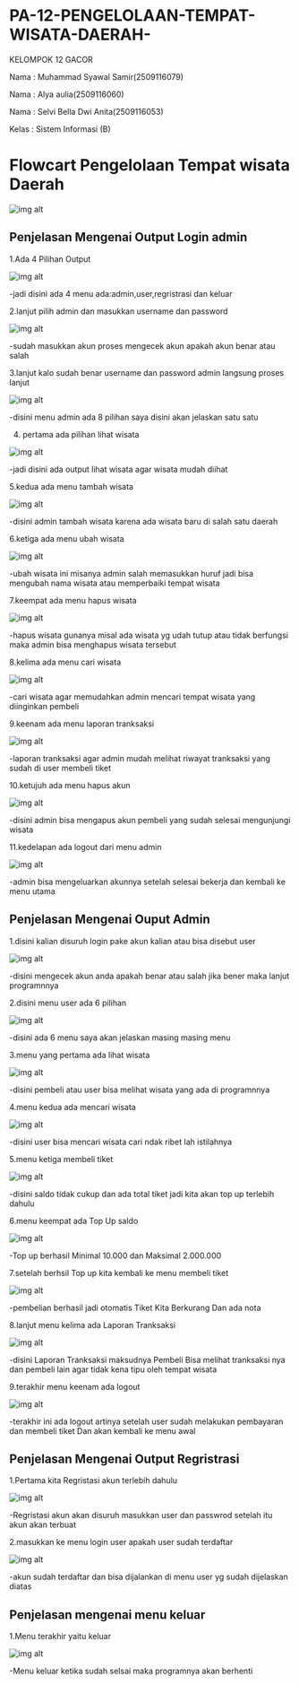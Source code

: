 # PA-12-PENGELOLAAN-TEMPAT-WISATA-DAERAH-
KELOMPOK 12 GACOR
 
 Nama  : Muhammad Syawal Samir(2509116079) 
 
 Nama  : Alya aulia(2509116060)
 
 Nama  : Selvi Bella Dwi Anita(2509116053)
 
 Kelas : Sistem Informasi (B)

 # Flowcart Pengelolaan Tempat wisata Daerah

 ![img alt](https://github.com/syawal619/PA-12-PENGELOLAAN-TEMPAT-WISATA-DAERAH/blob/d953b9fab1b1e16b9929db9246f4460ee3792ee6/Flowcart%20PA.png)

 ## Penjelasan Mengenai Output Login admin

1.Ada 4 Pilihan Output 

![img alt](https://github.com/syawal619/PA-12-PENGELOLAAN-TEMPAT-WISATA-DAERAH/blob/2b582bf113f51b8d505a5249c99c7cba839913a9/Output%20Pilihan.png)

-jadi disini ada 4 menu ada:admin,user,regristrasi dan keluar

2.lanjut pilih admin dan masukkan username dan password

![img alt](https://github.com/syawal619/PA-12-PENGELOLAAN-TEMPAT-WISATA-DAERAH/blob/3549ff6bdb2a1c318d3ee5cff6e7728e57a5bd12/login%20admin.png)

-sudah masukkan akun proses mengecek akun apakah akun benar atau salah

3.lanjut kalo sudah benar username dan password admin langsung proses lanjut

![img alt](https://github.com/syawal619/PA-12-PENGELOLAAN-TEMPAT-WISATA-DAERAH/blob/3549ff6bdb2a1c318d3ee5cff6e7728e57a5bd12/menu%20admin.png)

-disini menu admin ada 8 pilihan saya disini akan jelaskan satu satu

4. pertama ada pilihan lihat wisata

![img alt](https://github.com/syawal619/PA-12-PENGELOLAAN-TEMPAT-WISATA-DAERAH/blob/3549ff6bdb2a1c318d3ee5cff6e7728e57a5bd12/lihat%20wisata.png)

-jadi disini ada output lihat wisata agar wisata mudah diihat

5.kedua ada menu tambah wisata 

![img alt](https://github.com/syawal619/PA-12-PENGELOLAAN-TEMPAT-WISATA-DAERAH/blob/f8c695c3b7fad5aeeba579d2b2e62690c93477d8/tambah%20wisata.png)

-disini admin tambah wisata karena ada wisata baru di salah satu daerah

6.ketiga ada menu  ubah wisata

![img alt](https://github.com/syawal619/PA-12-PENGELOLAAN-TEMPAT-WISATA-DAERAH/blob/f8c695c3b7fad5aeeba579d2b2e62690c93477d8/ubah%20%20wisata.png)

-ubah wisata ini misanya admin salah memasukkan huruf jadi bisa mengubah nama wisata atau memperbaiki tempat wisata

7.keempat ada menu hapus wisata

![img alt](https://github.com/syawal619/PA-12-PENGELOLAAN-TEMPAT-WISATA-DAERAH/blob/f8c695c3b7fad5aeeba579d2b2e62690c93477d8/hapus%20gunung'.png)

-hapus wisata gunanya misal ada wisata yg udah tutup atau tidak berfungsi maka admin bisa menghapus wisata tersebut

8.kelima ada menu cari wisata

![img alt](https://github.com/syawal619/PA-12-PENGELOLAAN-TEMPAT-WISATA-DAERAH/blob/f8c695c3b7fad5aeeba579d2b2e62690c93477d8/cari%20wisata.png)

-cari wisata agar memudahkan admin mencari tempat wisata yang diinginkan pembeli

9.keenam ada menu laporan tranksaksi

![img alt](https://github.com/syawal619/PA-12-PENGELOLAAN-TEMPAT-WISATA-DAERAH/blob/f8c695c3b7fad5aeeba579d2b2e62690c93477d8/laporan%20tranksaksi.png)

-laporan tranksaksi agar admin mudah melihat riwayat tranksaksi yang sudah di user membeli tiket

10.ketujuh ada menu hapus akun

![img alt](https://github.com/syawal619/PA-12-PENGELOLAAN-TEMPAT-WISATA-DAERAH/blob/f8c695c3b7fad5aeeba579d2b2e62690c93477d8/hapus%20akun.png)

-disini admin bisa mengapus akun pembeli yang  sudah selesai mengunjungi wisata

11.kedelapan ada logout dari menu admin

![img alt](https://github.com/syawal619/PA-12-PENGELOLAAN-TEMPAT-WISATA-DAERAH/blob/f8c695c3b7fad5aeeba579d2b2e62690c93477d8/logout.png)

-admin bisa mengeluarkan akunnya setelah selesai bekerja dan kembali ke menu utama


## Penjelasan Mengenai Ouput Admin

1.disini kalian disuruh login pake akun kalian atau bisa disebut user

![img alt](https://github.com/syawal619/PA-12-PENGELOLAAN-TEMPAT-WISATA-DAERAH/blob/16e454caf4a61e6dec3988f4cf788561271fc613/login%20user.png)

-disini mengecek akun anda apakah benar atau salah jika bener maka lanjut programnnya

2.disini menu user ada 6 pilihan

![img alt](https://github.com/syawal619/PA-12-PENGELOLAAN-TEMPAT-WISATA-DAERAH/blob/9db7ccbfbb9dc88a8ea8098093f187ca2435731d/menu%20user.png)

-disini ada 6 menu saya akan jelaskan masing masing menu

3.menu yang pertama ada lihat wisata

![img alt](https://github.com/syawal619/PA-12-PENGELOLAAN-TEMPAT-WISATA-DAERAH/blob/7ed6cf080bc58e75dcf4a4b945a313cb8e8e029c/lihat%20wisata.png)

-disini pembeli atau user bisa melihat wisata yang ada di programnnya

4.menu kedua ada mencari wisata

![img alt](https://github.com/syawal619/PA-12-PENGELOLAAN-TEMPAT-WISATA-DAERAH/blob/72ad7ce76e34fe15677c3237fd9ec42fc6ccbd4f/cari%20wisata.png)

-disini user bisa mencari wisata cari ndak ribet lah istilahnya

5.menu ketiga membeli tiket

![img alt](https://github.com/syawal619/PA-12-PENGELOLAAN-TEMPAT-WISATA-DAERAH/blob/63c5a6fa0a41eaff67d8a16a5bc151a77e762c35/saldo%20tidak%20cukup.png)

-disini saldo tidak cukup dan ada total tiket jadi kita akan top up terlebih dahulu

6.menu keempat ada Top Up saldo

![img alt](https://github.com/syawal619/PA-12-PENGELOLAAN-TEMPAT-WISATA-DAERAH/blob/67173015107ac8a41944e845a8e55e052b90ffdc/minimal10.000%20max%202.000.000.png)

-Top up berhasil Minimal 10.000 dan Maksimal 2.000.000

7.setelah berhsil Top up kita kembali ke menu membeli tiket

![img alt](https://github.com/syawal619/PA-12-PENGELOLAAN-TEMPAT-WISATA-DAERAH/blob/e3622afc8149b95d4249b6bcf8f482d791577631/beli%20tiket.png)

-pembelian berhasil jadi otomatis Tiket Kita Berkurang Dan ada nota

8.lanjut menu kelima ada Laporan Tranksaksi

![img alt](https://github.com/syawal619/PA-12-PENGELOLAAN-TEMPAT-WISATA-DAERAH/blob/f7241ad2456a81f77ecf4d2ff32c0f3f2b302164/riwayat%20tranksaksi.png)

-disini Laporan Tranksaksi maksudnya Pembeli Bisa melihat tranksaksi nya dan pembeli lain agar tidak kena tipu oleh tempat wisata

9.terakhir menu keenam ada logout

![img alt](https://github.com/syawal619/PA-12-PENGELOLAAN-TEMPAT-WISATA-DAERAH/blob/f5a724949bdc80b75a9bec7757a6d23e3fbeadeb/logout.png)

-terakhir ini ada logout artinya setelah user sudah melakukan pembayaran dan membeli tiket Dan akan kembali ke menu awal

## Penjelasan Mengenai Output Regristrasi

1.Pertama kita Regristasi akun terlebih dahulu

![img alt](https://github.com/syawal619/PA-12-PENGELOLAAN-TEMPAT-WISATA-DAERAH/blob/361fcac6dbb9f059573962815f910b11649606ad/regristasi%20akun.png)

-Regristasi akun akan disuruh masukkan user dan passwrod setelah itu akun akan terbuat

2.masukkan ke menu login user apakah user sudah terdaftar

![img alt](https://github.com/syawal619/PA-12-PENGELOLAAN-TEMPAT-WISATA-DAERAH/blob/509bc085a198138553176118eeb70874e18e4958/akun%20sultan.png)

-akun sudah terdaftar dan bisa dijalankan di menu user yg sudah dijelaskan diatas

## Penjelasan mengenai menu keluar

1.Menu terakhir yaitu keluar

![img alt](https://github.com/syawal619/PA-12-PENGELOLAAN-TEMPAT-WISATA-DAERAH/blob/a9863b5842e089b08888248f796f96a48fef4184/menu%20keluar.png)

-Menu keluar ketika sudah selsai maka programnya akan berhenti 
